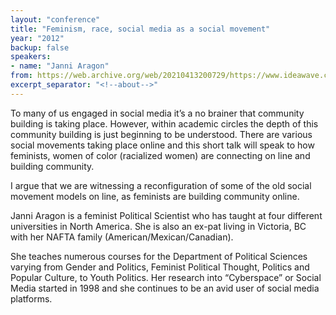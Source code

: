 ```yaml
---
layout: "conference"
title: "Feminism, race, social media as a social movement"
year: "2012"
backup: false
speakers:
- name: "Janni Aragon"
from: https://web.archive.org/web/20210413200729/https://www.ideawave.ca/2012-conference/feminism-race-social-media-as-a-social-movement
excerpt_separator: "<!--about-->"
---
```


To many of us engaged in social media it’s a no brainer that community
building is taking place. However, within academic circles the depth of this
community building is just beginning to be understood. There are various
social movements taking place online and this short talk will speak to how
feminists, women of color (racialized women) are connecting on line and
building community.

I argue that we are witnessing a reconfiguration of some of the old social
movement models on line, as feminists are building community online.

<!--about-->

Janni Aragon is a feminist Political Scientist who has taught at four
different universities in North America. She is also an ex-pat living in
Victoria, BC with her NAFTA family (American/Mexican/Canadian).

She teaches numerous courses for the Department of Political Sciences varying
from Gender and Politics, Feminist Political Thought, Politics and Popular
Culture, to Youth Politics. Her research into “Cyberspace” or Social Media
started in 1998 and she continues to be an avid user of social media
platforms.
